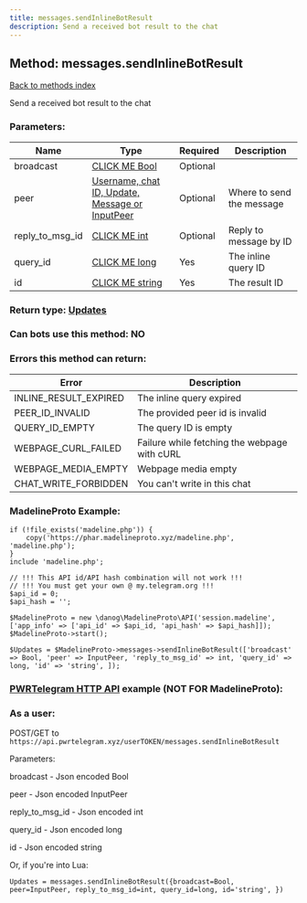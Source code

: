 ```yaml
---
title: messages.sendInlineBotResult
description: Send a received bot result to the chat
---
```

## Method: messages.sendInlineBotResult  
[Back to methods index](index.md)


Send a received bot result to the chat

### Parameters:

| Name     |    Type       | Required | Description |
|----------|---------------|----------|-------------|
|broadcast|[CLICK ME Bool](../types/Bool.md) | Optional||
|peer|[Username, chat ID, Update, Message or InputPeer](../types/InputPeer.md) | Optional|Where to send the message|
|reply\_to\_msg\_id|[CLICK ME int](../types/int.md) | Optional|Reply to message by ID|
|query\_id|[CLICK ME long](../types/long.md) | Yes|The inline query ID|
|id|[CLICK ME string](../types/string.md) | Yes|The result ID|


### Return type: [Updates](../types/Updates.md)

### Can bots use this method: **NO**


### Errors this method can return:

| Error    | Description   |
|----------|---------------|
|INLINE_RESULT_EXPIRED|The inline query expired|
|PEER_ID_INVALID|The provided peer id is invalid|
|QUERY_ID_EMPTY|The query ID is empty|
|WEBPAGE_CURL_FAILED|Failure while fetching the webpage with cURL|
|WEBPAGE_MEDIA_EMPTY|Webpage media empty|
|CHAT_WRITE_FORBIDDEN|You can't write in this chat|


### MadelineProto Example:


```
if (!file_exists('madeline.php')) {
    copy('https://phar.madelineproto.xyz/madeline.php', 'madeline.php');
}
include 'madeline.php';

// !!! This API id/API hash combination will not work !!!
// !!! You must get your own @ my.telegram.org !!!
$api_id = 0;
$api_hash = '';

$MadelineProto = new \danog\MadelineProto\API('session.madeline', ['app_info' => ['api_id' => $api_id, 'api_hash' => $api_hash]]);
$MadelineProto->start();

$Updates = $MadelineProto->messages->sendInlineBotResult(['broadcast' => Bool, 'peer' => InputPeer, 'reply_to_msg_id' => int, 'query_id' => long, 'id' => 'string', ]);
```

### [PWRTelegram HTTP API](https://pwrtelegram.xyz) example (NOT FOR MadelineProto):



### As a user:

POST/GET to `https://api.pwrtelegram.xyz/userTOKEN/messages.sendInlineBotResult`

Parameters:

broadcast - Json encoded Bool

peer - Json encoded InputPeer

reply_to_msg_id - Json encoded int

query_id - Json encoded long

id - Json encoded string




Or, if you're into Lua:

```
Updates = messages.sendInlineBotResult({broadcast=Bool, peer=InputPeer, reply_to_msg_id=int, query_id=long, id='string', })
```

